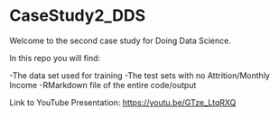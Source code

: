 # CaseStudy2_DDS

Welcome to the second case study for Doing Data Science. 

In this repo you will find:

-The data set used for training
-The test sets with no Attrition/Monthly Income
-RMarkdown file of the entire code/output


Link to YouTube Presentation: https://youtu.be/GTze_LtqRXQ